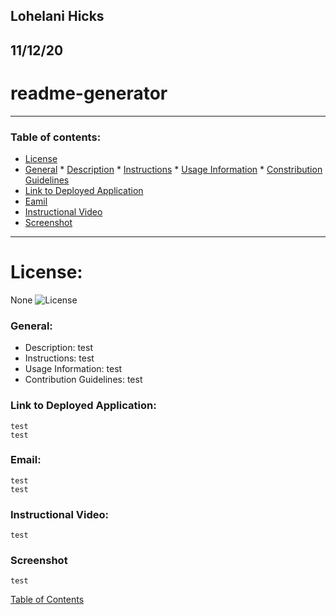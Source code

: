 ## Lohelani Hicks

## 11/12/20

# readme-generator

---

### Table of contents:
* [License](#license)
* [General](#general)
        * [Description](#description)
        * [Instructions](#instructions)
        * [Usage Information](#usage-information)
        * [Constribution Guidelines](#contribution-guidelines)
* [Link to Deployed Application](#link-to-deployed-application)
* [Eamil](#email)
* [Instructional Video](#instructional-video)
* [Screenshot](#screenshot)


---

# License:

   None
   ![License](https://img.shields.io/badge/license-None-yellow.svg)

### General:

   * Description: test
   * Instructions: test
   * Usage Information: test
   * Contribution Guidelines: test
            
### Link to Deployed Application:

    test
    test

### Email:

    test
    test

### Instructional Video:

    test
        
### Screenshot
    
    test
    
[Table of Contents](#table-of-contents)
